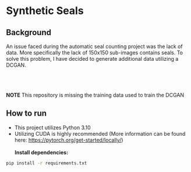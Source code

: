 # Synthetic Seals

## Background
An issue faced during the automatic seal counting project was the lack of data. More specifically the lack of 150x150 sub-images contains seals. To solve this problem, I have decided to generate additional data utilizing a DCGAN.

<br><br><br>
**NOTE**
This repository is missing the training data used to train the DCGAN

## How to run
* This project utilizes Python 3.10 <br>
* Utilizing CUDA is highly recommended (More information can be found here: https://pytorch.org/get-started/locally/) <br> <br>
**Install dependencies:**
```bash
pip install -r requirements.txt
```
